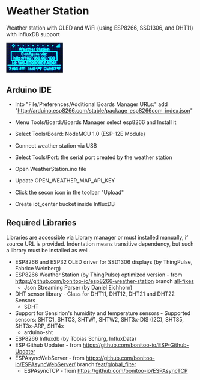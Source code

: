 # Weather Station

Weather station with OLED and WiFi (using ESP8266, SSD1306, and DHT11) with InfluxDB support

<img src="oled.gif" width="30%" height="30%">

## Arduino IDE

* Into "File/Preferences/Additional Boards Manager URLs:" add "http://arduino.esp8266.com/stable/package_esp8266com_index.json"
* Menu Tools/Board:/Boards Manager select esp8266 and Install it
* Select Tools/Board: NodeMCU 1.0 (ESP-12E Module)
* Connect weather station via USB
* Select Tools/Port: the serial port created by the weather station
* Open WeatherStation.ino file
* Update OPEN_WEATHER_MAP_API_KEY
* Click the secon icon in the toolbar "Upload"

* Create iot_center bucket inside InfluxDB

## Required Libraries

Libraries are accessible via Library manager or must installed manually, if source URL is provided. 
Indentation means transitive dependency, but such a library must be installed as well.

* ESP8266 and ESP32 OLED driver for SSD1306 displays (by ThingPulse, Fabrice Weinberg)
* ESP8266 Weather Station (by ThingPulse) optimized version - from https://github.com/bonitoo-io/esp8266-weather-station branch [all-fixes](https://github.com/bonitoo-io/esp8266-weather-station/tree/all-fixes)
  * Json Streaming Parser (by Daniel Eichhorn)
* DHT sensor library - Class for DHT11, DHT12, DHT21 and DHT22 Sensors
  * SDHT
* Support for Sensirion's humidity and temperature sensors - Supported sensors: SHTC1, SHTC3, SHTW1, SHTW2, SHT3x-DIS (I2C), SHT85, SHT3x-ARP, SHT4x
  * arduino-sht
* ESP8266 Influxdb (by Tobias Schürg, InfluxData)
* ESP Github Updater - from https://github.com/bonitoo-io/ESP-Github-Updater
* ESPAsyncWebServer - from https://github.com/bonitoo-io/ESPAsyncWebServer/ branch [feat/global_filter](https://github.com/bonitoo-io/ESPAsyncWebServer/tree/feat/global_filter)
  * ESPAsyncTCP - from https://github.com/bonitoo-io/ESPAsyncTCP
